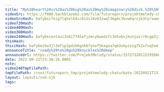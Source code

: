 ```yaml
---
title: "My%20heart%20is%20as%20big%20as%20my%20imaginary%20dick.%20%3A%29%20---%20pls%20follow"
videoSrc: https://f000.backblazeb2.com/file/futureporn/projektmelody-chaturbate-2022-09-21.mp4
videoSrcHash: bafybeifeig7lqkolh4ic6s2s34v63zwql3mg4c3kvw6qrxjk3tyrvwwnba?filename=projektmelody-chaturbate-20220921T233826Z-source.mp4
video720Hash: 
video480Hash: 
video360Hash: 
video240Hash: bafybeiextaui3n4i7745afjzmcy6wedzfc3e5obxjkunjairr6cgp3jzf4?filename=projektmelody-chaturbate-20220921T233826Z-240p.mp4
thinHash: 
thiccHash: bafybeihw3jl2mfip2pdzb6gnk67ynof5kxgoa7qm3ukpzszg7k2xfxq5xm?filename=20220921T233826Z-thicc.jpg
announceTitle: "ready%20to%20go%20knuckles%20deep"
announceUrl: https://twitter.com/ProjektMelody/status/1572732011529506817
date: 2022-09-21T23:38:26.000Z
note: 
video240TmpFilePath: 
tmpFilePath: /root/futureporn_tmp/projektmelody-chaturbate-20220921T233826Z.mp4
layout: layouts/vod.njk
tags:
---
```

